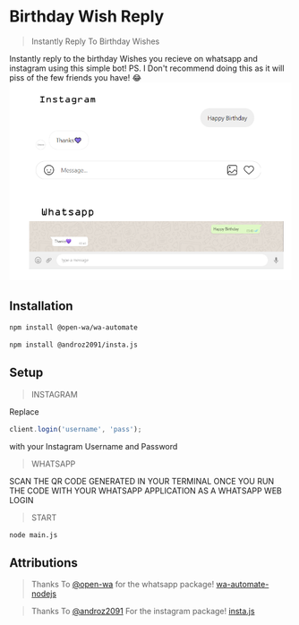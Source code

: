 # Birthday Wish Reply
> Instantly Reply To Birthday Wishes

Instantly reply to the birthday Wishes you recieve on whatsapp and instagram using this simple bot!
PS. I Don't recommend doing this as it will piss of the few friends you have! 😂
![](example.png)

## Installation

```sh
npm install @open-wa/wa-automate
```
```sh
npm install @androz2091/insta.js
```

## Setup
> INSTAGRAM

Replace
```js
client.login('username', 'pass');
```
with your Instagram Username and Password

>WHATSAPP

SCAN THE QR CODE GENERATED IN YOUR TERMINAL ONCE YOU RUN THE CODE WITH YOUR WHATSAPP APPLICATION AS A WHATSAPP WEB LOGIN

>START 
```sh
node main.js
```

## Attributions

> Thanks To [@open-wa](https://github.com/open-wa) for the whatsapp package! [wa-automate-nodejs](https://github.com/open-wa/wa-automate-nodejs)

> Thanks To [@androz2091](https://github.com/Androz2091) For the instagram package! [insta.js](https://github.com/Androz2091/insta.js)
